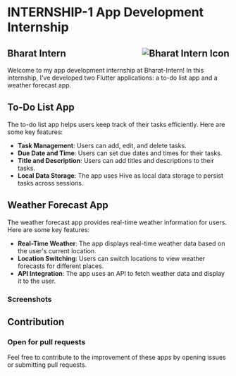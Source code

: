 # INTERNSHIP-1 App Development Internship

## Bharat Intern  <img src="https://bharatintern.live/b/icons/logoNoBg.png" alt="Bharat Intern Icon" style="float:right;">

Welcome to my app development internship at Bharat-Intern! In this internship, I've developed two Flutter applications: a to-do list app and a weather forecast app.

## To-Do List App

The to-do list app helps users keep track of their tasks efficiently. Here are some key features:

- **Task Management**: Users can add, edit, and delete tasks.
- **Due Date and Time**: Users can set due dates and times for their tasks.
- **Title and Description**: Users can add titles and descriptions to their tasks.
- **Local Data Storage**: The app uses Hive as local data storage to persist tasks across sessions.

## Weather Forecast App

The weather forecast app provides real-time weather information for users. Here are some key features:

- **Real-Time Weather**: The app displays real-time weather data based on the user's current location.
- **Location Switching**: Users can switch locations to view weather forecasts for different places.
- **API Integration**: The app uses an API to fetch weather data and display it to the user.

### Screenshots

<!-- Add screenshots of your apps here -->
<!-- ![To-Do List App](todo_app_screenshot.png) -->
<!-- ![Weather Forecast App](weather_app_screenshot.png) -->

<!-- You can uncomment the above lines and replace `todo_app_screenshot.png` and `weather_app_screenshot.png` with your actual screenshot file names. -->

## Contribution
### Open for pull requests
Feel free to contribute to the improvement of these apps by opening issues or submitting pull requests.
